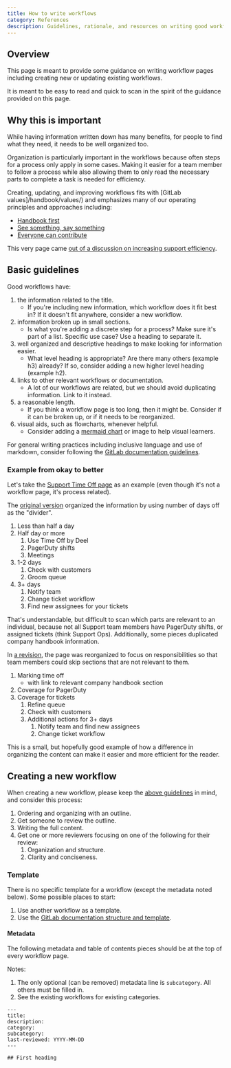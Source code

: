 ```yaml
---
title: How to write workflows
category: References
description: Guidelines, rationale, and resources on writing good workflow pages.
---
```


## Overview

This page is meant to provide some guidance on writing workflow pages including creating new or updating existing workflows.

It is meant to be easy to read and quick to scan in the spirit of the guidance provided on this page.

## Why this is important

While having information written down has many benefits, for people to find what they need, it needs to be well organized too.

Organization is particularly important in the workflows because often steps for a process only apply in some cases.
Making it easier for a team member to follow a process while also allowing them to only read the necessary parts to complete a task is needed for efficiency.

Creating, updating, and improving workflows fits with [GitLab values]/handbook/values/) and emphasizes many of our operating principles and approaches including:

- [Handbook first](/handbook/handbook-usage/#why-handbook-first)
- [See something, say something](/handbook/values/#see-something-say-something)
- [Everyone can contribute](/handbook/values/#mission)

This very page came [out of a discussion on increasing support efficiency](https://gitlab.com/gitlab-com/support/support-team-meta/-/issues/2927).

## Basic guidelines

Good workflows have:

1. the information related to the title.
    - If you're including new information, which workflow does it fit best in? If it doesn't fit anywhere, consider a new workflow.
1. information broken up in small sections.
    - Is what you're adding a discrete step for a process? Make sure it's part of a list. Specific use case? Use a heading to separate it.
1. well organized and descriptive headings to make looking for information easier.
    - What level heading is appropriate? Are there many others (example h3) already? If so, consider adding a new higher level heading (example h2).
1. links to other relevant workflows or documentation.
    - A lot of our workflows are related, but we should avoid duplicating information. Link to it instead.
1. a reasonable length.
    - If you think a workflow page is too long, then it might be. Consider if it can be broken up, or if it needs to be reorganized.
1. visual aids, such as flowcharts, whenever helpful.
    - Consider adding a [mermaid chart](https://docs.gitlab.com/ee/user/markdown.html#mermaid) or image to help visual learners.

For general writing practices including inclusive language and use of markdown, consider following the [GitLab documentation guidelines](https://docs.gitlab.com/ee/development/documentation/styleguide/).

### Example from okay to better

Let's take the [Support Time Off page](/handbook/support/support-time-off.html) as an example (even though it's not a workflow page, it's process related).

The [original version](https://gitlab.com/gitlab-com/www-gitlab-com/-/blob/7d9466ea0400d3e7739f280c7568b3f030fa2562/sites/handbook/source/handbook/support/support-time-off.html.md#taking-off-less-than-half-a-day) organized the information by using number of days off as the "divider".

1. Less than half a day
1. Half day or more
    1. Use Time Off by Deel
    1. PagerDuty shifts
    1. Meetings
1. 1-2 days
    1. Check with customers
    1. Groom queue
1. 3+ days
    1. Notify team
    1. Change ticket workflow
    1. Find new assignees for your tickets

That's understandable, but difficult to scan which parts are relevant to an individual,
because not all Support team members have PagerDuty shifts, or assigned tickets (think Support Ops).
Additionally, some pieces duplicated company handbook information.

In [a revision](https://gitlab.com/gitlab-com/www-gitlab-com/-/blob/7d9466ea0400d3e7739f280c7568b3f030fa2562/sites/handbook/source/handbook/support/support-time-off.html.md#taking-off-less-than-half-a-day), the page was reorganized to focus on responsibilities so that team members could skip sections that are not relevant to them.

1. Marking time off
    - with link to relevant company handbook section
1. Coverage for PagerDuty
1. Coverage for tickets
    1. Refine queue
    1. Check with customers
    1. Additional actions for 3+ days
        1. Notify team and find new assignees
        1. Change ticket workflow

This is a small, but hopefully good example of how a difference in organizing the content can make it easier and more efficient for the reader.

## Creating a new workflow

When creating a new workflow, please keep the [above guidelines](#basic-guidelines) in mind, and consider this process:

1. Ordering and organizing with an outline.
1. Get someone to review the outline.
1. Writing the full content.
1. Get one or more reviewers focusing on one of the following for their review:
    1. Organization and structure.
    1. Clarity and conciseness.

### Template

There is no specific template for a workflow (except the metadata noted below). Some possible places to start:

1. Use another workflow as a template.
1. Use the [GitLab documentation structure and template](https://docs.gitlab.com/ee/development/documentation/structure.html).

#### Metadata

The following metadata and table of contents pieces should be at the top of every workflow page.

Notes:

1. The only optional (can be removed) metadata line is `subcategory`. All others must be filled in.
1. See the existing workflows for existing categories.

```text
---
title:
description:
category:
subcategory:
last-reviewed: YYYY-MM-DD
---

## First heading
```
